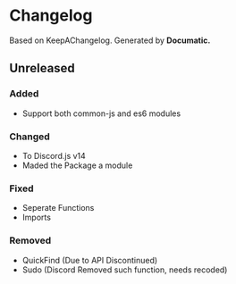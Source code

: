 # Changelog

Based on KeepAChangelog.
Generated by **Documatic.**

## Unreleased

### Added

* Support both common-js and es6 modules

### Changed

* To Discord.js v14
* Maded the Package a module

### Fixed

* Seperate Functions
* Imports

### Removed

* QuickFind (Due to API Discontinued)
* Sudo (Discord Removed such function, needs recoded)

